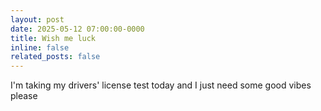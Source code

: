 ```yaml
---
layout: post
date: 2025-05-12 07:00:00-0000
title: Wish me luck
inline: false
related_posts: false
---
```


I'm taking my drivers' license test today and I just need some good vibes please
